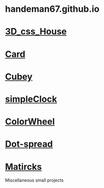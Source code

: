 
# handeman67.github.io


  <a href="/3dcss"> <div class="lnkbutton"><h1>3D_css_House</h1></div></a>
  <a href="/Card"> <div class="lnkbutton"><h1>Card</h1></div></a>
 <a href="/cubey"> <div class="lnkbutton"><h1>Cubey</h1></div></a>
 <a href="/clock/simpleClock/index.html"> <div class="lnkbutton"><h1>simpleClock</h1></div></a>
 <a href="/colorWheel"> <div class="lnkbutton"><h1>ColorWheel</h1></div></a>
 <a href="/dot-spread"> <div class="lnkbutton"><h1>Dot-spread</h1></div></a>
 <a href="/matricks"> <div class="lnkbutton"><h1>Matircks</h1></div></a>

Miscellaneous small projects

